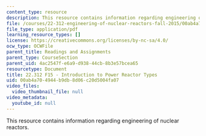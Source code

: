 ```yaml
---
content_type: resource
description: This resource contains information regarding engineering of nuclear reactors.
file: /courses/22-312-engineering-of-nuclear-reactors-fall-2015/00ab4a704944b9db8d06c20d5004fa07_MIT22_312F15_lec01.pdf
file_type: application/pdf
learning_resource_types: []
license: https://creativecommons.org/licenses/by-nc-sa/4.0/
ocw_type: OCWFile
parent_title: Readings and Assignments
parent_type: CourseSection
parent_uid: 4ac2547f-e6a9-d938-44cb-8b3e57bcea65
resourcetype: Document
title: 22.312 F15 - Introduction to Power Reactor Types
uid: 00ab4a70-4944-b9db-8d06-c20d5004fa07
video_files:
  video_thumbnail_file: null
video_metadata:
  youtube_id: null
---
```

This resource contains information regarding engineering of nuclear reactors.